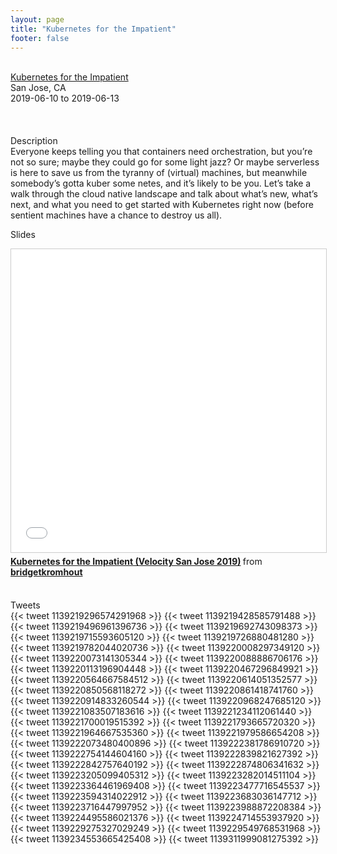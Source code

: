 ```yaml
---
layout: page
title: "Kubernetes for the Impatient"
footer: false
---
```


<br>
<div class="views-field views-field-nothing">        <span class="field-content views-field-field-details"><a href="https://conferences.oreilly.com/velocity/vl-ca/public/schedule/detail/79426">Kubernetes for the Impatient</a><br>San Jose, CA<br><span class="date-display-start">2019-06-10</span> to <span class="date-display-end">2019-06-13</span></span></div>

<br>

<br>
<br>
Description
<br>
Everyone keeps telling you that containers need orchestration, but you’re not so sure; maybe they could go for some light jazz? Or maybe serverless is here to save us from the tyranny of (virtual) machines, but meanwhile somebody’s gotta kuber some netes, and it’s likely to be you. Let’s take a walk through the cloud native landscape and talk about what’s new, what’s next, and what you need to get started with Kubernetes right now (before sentient machines have a chance to destroy us all).
<br>

Slides
<br>
<iframe src="//www.slideshare.net/slideshow/embed_code/key/DovIKO2J733URy" width="595" height="485" frameborder="0" marginwidth="0" marginheight="0" scrolling="no" style="border:1px solid #CCC; border-width:1px; margin-bottom:5px; max-width: 100%;" allowfullscreen> </iframe> <div style="margin-bottom:5px"> <strong> <a href="//www.slideshare.net/bridgetkromhout/kubernetes-for-the-impatient-velocity-san-jose-2019" title="Kubernetes for the Impatient (Velocity San Jose 2019)" target="_blank">Kubernetes for the Impatient (Velocity San Jose 2019)</a> </strong> from <strong><a href="https://www.slideshare.net/bridgetkromhout" target="_blank">bridgetkromhout</a></strong> </div>
<br>

Tweets
<br>
{{< tweet 1139219296574291968 >}}
{{< tweet 1139219428585791488 >}}
{{< tweet 1139219496961396736 >}}
{{< tweet 1139219692743098373 >}}
{{< tweet 1139219715593605120 >}}
{{< tweet 1139219726880481280 >}}
{{< tweet 1139219782044020736 >}}
{{< tweet 1139220008297349120 >}}
{{< tweet 1139220073141305344 >}}
{{< tweet 1139220088886706176 >}}
{{< tweet 1139220113196904448 >}}
{{< tweet 1139220467296849921 >}}
{{< tweet 1139220564667584512 >}}
{{< tweet 1139220614051352577 >}}
{{< tweet 1139220850568118272 >}}
{{< tweet 1139220861418741760 >}}
{{< tweet 1139220914833260544 >}}
{{< tweet 1139220968247685120 >}}
{{< tweet 1139221083507183616 >}}
{{< tweet 1139221234112061440 >}}
{{< tweet 1139221700019515392 >}}
{{< tweet 1139221793665720320 >}}
{{< tweet 1139221964667535360 >}}
{{< tweet 1139221979586654208 >}}
{{< tweet 1139222073480400896 >}}
{{< tweet 1139222381786910720 >}}
{{< tweet 1139222754144604160 >}}
{{< tweet 1139222839821627392 >}}
{{< tweet 1139222842757640192 >}}
{{< tweet 1139222874806341632 >}}
{{< tweet 1139223205099405312 >}}
{{< tweet 1139223282014511104 >}}
{{< tweet 1139223364461969408 >}}
{{< tweet 1139223477716545537 >}}
{{< tweet 1139223594314022912 >}}
{{< tweet 1139223683036147712 >}}
{{< tweet 1139223716447997952 >}}
{{< tweet 1139223988872208384 >}}
{{< tweet 1139224495586021376 >}}
{{< tweet 1139224714553937920 >}}
{{< tweet 1139229275327029249 >}}
{{< tweet 1139229549768531968 >}}
{{< tweet 1139234553665425408 >}}
{{< tweet 1139311999081275392 >}}
